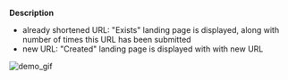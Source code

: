 **Description**
- already shortened URL: "Exists" landing page is displayed, along with number of times this URL has been submitted 
- new URL: "Created" landing page is displayed with with new URL

![demo_gif](http://g.recordit.co/G3ld03opfG.gif)